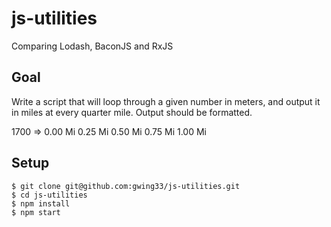 # js-utilities
Comparing Lodash, BaconJS and RxJS

## Goal
Write a script that will loop through a given number in meters, and output it in miles at every quarter mile. Output should be formatted.

1700 => 0.00 Mi 0.25 Mi 0.50 Mi 0.75 Mi 1.00 Mi

## Setup

```
$ git clone git@github.com:gwing33/js-utilities.git
$ cd js-utilities
$ npm install
$ npm start
```
